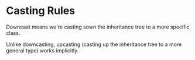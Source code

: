Casting Rules
=============

Downcast means we're casting sown the inheritance tree to a more specific class.

Unlike downcasting, upcasting  (casting up the inheritance tree to a more general type) works implicitly.